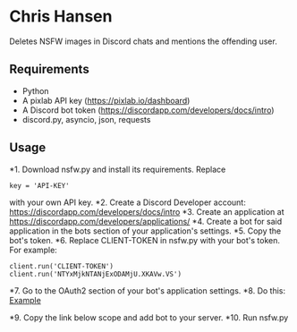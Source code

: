 # Chris Hansen
Deletes NSFW images in Discord chats and mentions the offending user.

## Requirements
* Python
* A pixlab API key (https://pixlab.io/dashboard)
* A Discord bot token (https://discordapp.com/developers/docs/intro)
* discord.py, asyncio, json, requests


## Usage
*1. Download nsfw.py and install its requirements. Replace 
```
key = 'API-KEY'
```
with your own API key.
*2. Create a Discord Developer account: https://discordapp.com/developers/docs/intro
*3. Create an application at https://discordapp.com/developers/applications/
*4. Create a bot for said application in the bots section of your application's settings.
*5. Copy the bot's token.
*6. Replace CLIENT-TOKEN in nsfw.py with your bot's token. For example:
```
client.run('CLIENT-TOKEN')
client.run('NTYxMjkNTANjExODAMjU.XKAVw.VS')
```
*7. Go to the OAuth2 section of your bot's application settings.
*8. Do this:
[Example](https://ibb.co/bzc6xTy)

*9. Copy the link below scope and add bot to your server.
*10. Run nsfw.py
